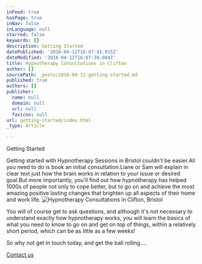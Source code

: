 ```yaml
---
inFeed: true
hasPage: true
inNav: false
inLanguage: null
starred: false
keywords: []
description: Getting Started
datePublished: '2016-04-12T16:07:41.915Z'
dateModified: '2016-04-12T16:07:39.004Z'
title: Hypnotherapy Consultations in Clifton
author: []
sourcePath: _posts/2016-04-12-getting-started.md
published: true
authors: []
publisher:
  name: null
  domain: null
  url: null
  favicon: null
url: getting-started/index.html
_type: Article

---
```

Getting Started

Getting started with Hypnotherapy Sessions in Bristol
couldn't be easier.All you need to do
is book an initial consultation.Liane
or Sam will explain in clear text just how the brain works in relation to your
issue or desired goal.But more
importantly, you'll find out how hypnotherapy has helped 1000s of people not
only to cope better, but to go on and achieve the most amazing positive lasting
changes that brighten up all aspects of their home and work life.
![Hypnotherapy Consultations in Clifton, Bristol](https://s3-us-west-2.amazonaws.com/the-grid-img/p/41f07e50029c14b0746fe7da15232c7278510516.jpg)

You will of course get to ask questions, and although it's
not necessary to understand exactly how hypnotherapy works, you will learn the
basics of what you need to know to go on and get on top of things, within a
relatively short period, which can be as little as a few weeks!

So why not get in touch today, and get the ball rolling....

[Contact us][0]

[0]: http://www.cliftonhypnotherapy.com/contact-us/